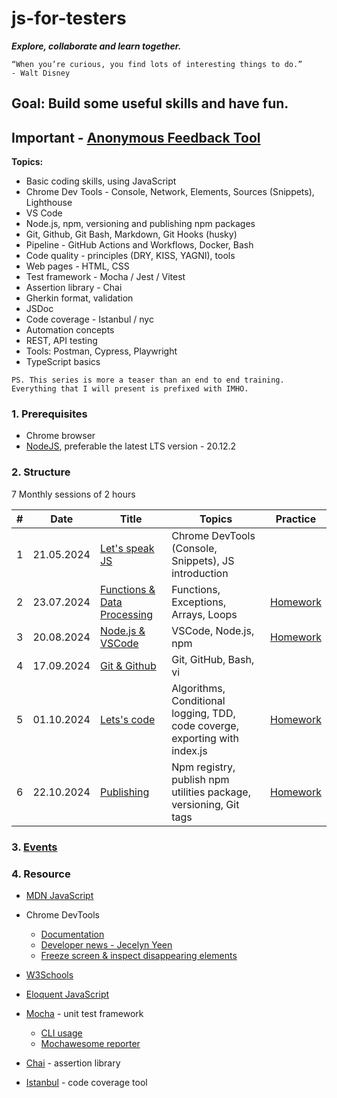 # js-for-testers

**_Explore, collaborate and learn together._**

```text
“When you’re curious, you find lots of interesting things to do.”
- Walt Disney
```

## Goal: Build some useful skills and have fun.

## Important - [Anonymous Feedback Tool](https://anonymous-feedback-f9a50211e30c.herokuapp.com/)

**Topics:**

- Basic coding skills, using JavaScript
- Chrome Dev Tools - Console, Network, Elements, Sources (Snippets), Lighthouse
- VS Code
- Node.js, npm, versioning and publishing npm packages
- Git, Github, Git Bash, Markdown, Git Hooks (husky)
- Pipeline - GitHub Actions and Workflows, Docker, Bash
- Code quality - principles (DRY, KISS, YAGNI), tools
- Web pages - HTML, CSS
- Test framework - Mocha / Jest / Vitest
- Assertion library - Chai
- Gherkin format, validation
- JSDoc
- Code coverage - Istanbul / nyc
- Automation concepts
- REST, API testing
- Tools: Postman, Cypress, Playwright
- TypeScript basics

`PS. This series is more a teaser than an end to end training. Everything that I will present is prefixed with IMHO.`

### 1. Prerequisites

- Chrome browser
- [NodeJS](https://nodejs.org/en/download), preferable the latest LTS version - 20.12.2

### 2. Structure

7 Monthly sessions of 2 hours

| #   | Date       | Title                                                 | Topics                                                                      | Practice                                      |
| --- | ---------- | ----------------------------------------------------- | --------------------------------------------------------------------------- | --------------------------------------------- |
| 1   | 21.05.2024 | [Let's speak JS](./sessions/session1.md)              | Chrome DevTools (Console, Snippets), JS introduction                        |                                               |
| 2   | 23.07.2024 | [Functions & Data Processing](./sessions/session2.md) | Functions, Exceptions, Arrays, Loops                                        | [Homework](./sessions/session2.md#4-homework) |
| 3   | 20.08.2024 | [Node.js & VSCode](./sessions/session3.md)            | VSCode, Node.js, npm                                                        | [Homework](./sessions/session3.md#4-homework) |
| 4   | 17.09.2024 | [Git & Github](./sessions/session4.md)                | Git, GitHub, Bash, vi                                                       |                                               |
| 5   | 01.10.2024 | [Lets's code](./sessions/session5.md)                 | Algorithms, Conditional logging, TDD, code coverge, exporting with index.js | [Homework](./sessions/session5.md#7-homework) |
| 6   | 22.10.2024 | [Publishing](./sessions/session6.md)                  | Npm registry, publish npm utilities package, versioning, Git tags           | [Homework](./sessions/session6.md#8-homework) |

### 3. [Events](./events.md)

### 4. Resource

- [MDN JavaScript](https://developer.mozilla.org/en-US/docs/Web/JavaScript)

- Chrome DevTools

  - [Documentation](https://developer.chrome.com/docs/devtools)
  - [Developer news - Jecelyn Yeen](https://www.linkedin.com/in/jecfish/)
  - [Freeze screen & inspect disappearing elements](https://www.youtube.com/watch?v=Qzmb9bdNzZ4)

- [W3Schools](https://www.w3schools.com/js/)

- [Eloquent JavaScript](https://eloquentjavascript.net/)

- [Mocha](https://mochajs.org/) - unit test framework

  - [CLI usage](https://mochajs.org/#command-line-usage)
  - [Mochawesome reporter](https://www.npmjs.com/package/mochawesome)

- [Chai](https://www.chaijs.com/) - assertion library

- [Istanbul](https://github.com/istanbuljs/nyc) - code coverage tool
